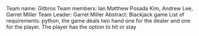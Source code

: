 Team name: Gitbros
Team members: Ian Matthew Posada Kim, Andrew Lee, Garret Miller
Team Leader: Garret Miller
Abstract: Blackjack game
List of requirements: python, the game deals two hand one for the dealer and one for the player. The player has the option to hit or stay
